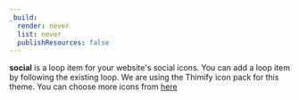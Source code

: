 ```yaml
---
_build:
  render: never
  list: never
  publishResources: false
---
```


**social** is a loop item for your website's social icons. You can add a loop item by following the existing loop. We are using the Thimify icon pack for this theme. You can choose more icons from [here](https://themify.me/themify-icons)
